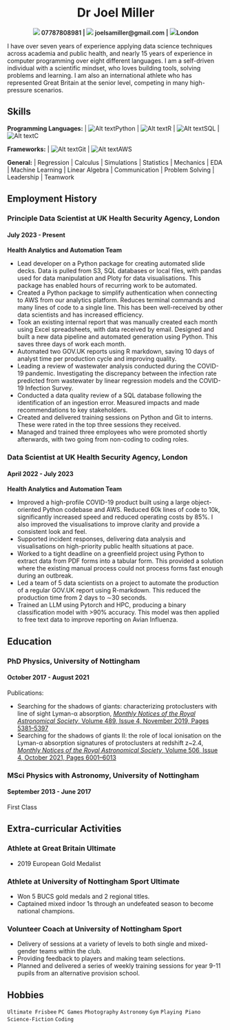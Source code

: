 <h1 style="text-align: center;"> Dr Joel Miller</h1>
<p style="text-align: center; font-weight: 600"><img src="https://api.iconify.design/tabler/phone.svg" /> 07787808981 | <img src="https://api.iconify.design/tabler/mail.svg" /> joelsamiller@gmail.com | <img src="https://api.iconify.design/tabler/map-pin.svg" />London</p>

I have over seven years of experience applying data science techniques across academia and public health, and nearly 15 years of experience in computer programming over eight different languages. I am a self-driven individual with a scientific mindset, who loves building tools, solving problems and learning. I am also an international athlete who has represented Great Britain at the senior level, competing in many high-pressure scenarios.

## Skills

**Programming Languages:** | ![Alt text](https://api.iconify.design/vscode-icons/file-type-python.svg)Python | ![Alt text](https://api.iconify.design/vscode-icons/file-type-r.svg)R | ![Alt text](https://api.iconify.design/vscode-icons/file-type-sql.svg)SQL | ![Alt text](https://api.iconify.design/vscode-icons/file-type-c3.svg)C

**Frameworks:** | ![Alt text](https://api.iconify.design/vscode-icons/file-type-git.svg)Git | ![Alt text](https://api.iconify.design/vscode-icons/file-type-aws.svg)AWS

**General:** | Regression | Calculus | Simulations | Statistics | Mechanics | EDA | Machine Learning | Linear Algebra | Communication | Problem Solving | Leadership | Teamwork

## Employment History  
### Principle Data Scientist at UK Health Security Agency, London
#### July 2023 - Present
**Health Analytics and Automation Team**
- Lead developer on a Python package for creating automated slide decks. Data is pulled from S3, SQL databases or local files, with pandas used for data manipulation and Ploty for data visualisations. This package has enabled hours of recurring work to be automated.
- Created a Python package to simplify authentication when connecting to AWS from our analytics platform. Reduces terminal commands and many lines of code to a single line. This has been well-received by other data scientists and has increased efficiency.
- Took an existing internal report that was manually created each month using Excel spreadsheets, with data received by email. Designed and built a new data pipeline and automated generation using Python. This saves three days of work each month.
- Automated two GOV.UK reports using R markdown, saving 10 days of analyst time per production cycle and improving quality.
- Leading a review of wastewater analysis conducted during the COVID-19 pandemic. Investigating the discrepancy between the infection rate predicted from wastewater by linear regression models and the COVID-19 Infection Survey.
- Conducted a data quality review of a SQL database following the identification of an ingestion error. Measured impacts and made recommendations to key stakeholders.
- Created and delivered training sessions on Python and Git to interns. These were rated in the top three sessions they received.
- Managed and trained three employees who were promoted shortly afterwards, with two going from non-coding to coding roles.


### Data Scientist at UK Health Security Agency, London
#### April 2022 - July 2023
**Health Analytics and Automation Team**
- Improved a high-profile COVID-19 product built using a large object-oriented Python codebase and AWS. Reduced 60k lines of code to 10k, significantly increased speed and reduced operating costs by 85%. I also improved the visualisations to improve clarity and provide a consistent look and feel.
- Supported incident responses, delivering data analysis and visualisations on high-priority public health situations at pace.
- Worked to a tight deadline on a greenfield project using Python to extract data from PDF forms into a tabular form. This provided a solution where the existing manual process could not process forms fast enough during an outbreak.
- Led a team of 5 data scientists on a project to automate the production of a regular GOV.UK report using R-markdown. This reduced the production time from 2 days to ∼30 seconds.
- Trained an LLM using Pytorch and HPC, producing a binary classification model with >90% accuracy. This model was then applied to free text data to improve reporting on Avian Influenza.

## Education
### PhD Physics, University of Nottingham
#### October 2017 - August 2021
Publications:
- Searching for the shadows of giants: characterizing protoclusters with line of sight Lyman-α absorption, [*Monthly Notices of the Royal Astronomical Society*, Volume 489, Issue 4, November 2019, Pages 5381–5397](https://doi.org/10.1093/mnras/stz2504)
- Searching for the shadows of giants II: the role of local ionisation on the Lyman-α absorption signatures of protoclusters at redshift z~2.4, [*Monthly Notices of the Royal Astronomical Society*, Volume 506, Issue 4, October 2021, Pages 6001–6013](https://doi.org/10.1093/mnras/stab2083)

### MSci Physics with Astronomy, University of Nottingham
#### September 2013 - June 2017
First Class

## Extra-curricular Activities
### Athlete at Great Britain Ultimate
- 2019 European Gold Medalist
### Athlete at University of Nottingham Sport Ultimate
- Won 5 BUCS gold medals and 2 regional titles.
- Captained mixed indoor 1s through an undefeated season to become national champions.

### Volunteer Coach at University of Nottingham Sport
- Delivery of sessions at a variety of levels to both single and mixed-gender teams within the club.
- Providing feedback to players and making team selections.
- Planned and delivered a series of weekly training sessions for year 9-11 pupils from an alternative provision school.

## Hobbies
`Ultimate Frisbee` `PC Games` `Photography` `Astronomy` `Gym` `Playing Piano` `Science-Fiction` `Coding`
